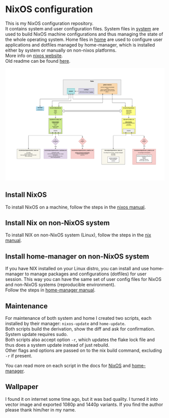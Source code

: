 # NixOS configuration

This is my NixOS configuration repository.  
It contains system and user configuration files. System files in [system](./system) are used to build NixOS machine configurations and thus managing the state of the whole operating system.
Home files in [home](./home) are used to configure user applications and dotfiles managed by home-manager, which is installed either by system or manually on non-nixos platforms.  
More info on [nixos website](https://nixos.org).  
Old readme can be found [here](./README_DETAILED.md).

![configuration](configuration_diagram.png "Configuration of the system flake")

## Install NixOS

To install NixOS on a machine, follow the steps in the [nixos manual](./docs/nixos.md).

## Install Nix on non-NixOS system

To install NIX on non-NixOS system (Linux), follow the steps in the [nix manual](./docs/nix.md).

## Install home-manager on non-NixOS system

If you have NIX installed on your Linux distro, you can install and use home-manager to manage packages and configurations (dotfiles) for user session. This way you can have the same set of user config files for NixOS and non-NixOS systems (reproducible environment).  
Follow the steps in [home-manager manual](./docs/home.md).

## Maintenance

For maintenance of both system and home I created two scripts, each installed by their manager: `nixos-update` and `home-update`.  
Both scripts build the derivation, show the diff and ask for confirmation. System update requires sudo.  
Both scripts also accept option `-r`, which updates the flake lock file and thus does a system update instead of just rebuild.  
Other flags and options are passed on to the nix build command, excluding `-r` if present.  

You can read more on each script in the docs for [NixOS](./docs/nixos.md) and [home-manager](./docs/home.md).

## Wallpaper

I found it on internet some time ago, but it was bad quality. I turned it into vector image and exported 1080p and 1440p variants. If you find the author please thank him/her in my name.

